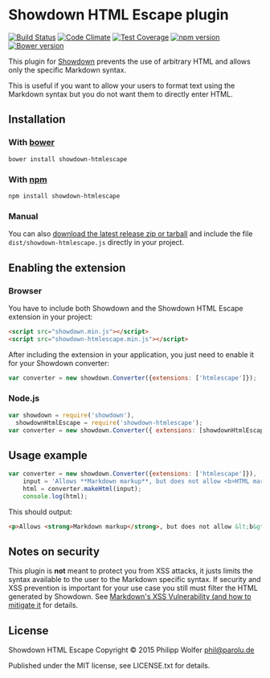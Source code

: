 # Showdown HTML Escape plugin
[![Build Status](https://travis-ci.org/phw/showdown-htmlescape.svg?branch=master)](https://travis-ci.org/phw/showdown-htmlescape) [![Code Climate](https://codeclimate.com/github/phw/showdown-htmlescape/badges/gpa.svg)](https://codeclimate.com/github/phw/showdown-htmlescape) [![Test Coverage](https://codeclimate.com/github/phw/showdown-htmlescape/badges/coverage.svg)](https://codeclimate.com/github/phw/showdown-htmlescape/coverage) [![npm version](https://badge.fury.io/js/showdown-htmlescape.svg)](http://badge.fury.io/js/showdown-htmlescape) [![Bower version](https://badge.fury.io/bo/showdown-htmlescape.svg)](http://badge.fury.io/bo/showdown-htmlescape)

This plugin for [Showdown](https://github.com/showdownjs/showdown) prevents
the use of arbitrary HTML and allows only the specific Markdown syntax.

This is useful if you want to allow your users to format text using the Markdown
syntax but you do not want them to directly enter HTML.

## Installation

### With [bower](http://bower.io/)

    bower install showdown-htmlescape

### With [npm](http://npmjs.org)

    npm install showdown-htmlescape

### Manual

You can also [download the latest release zip or tarball](https://github.com/phw/showdown-htmlescape/releases) and include the file `dist/showdown-htmlescape.js` directly in your project.

## Enabling the extension

### Browser

You have to include both Showdown and the Showdown HTML Escape extension in your
project:

```HTML
<script src="showdown.min.js"></script>
<script src="showdown-htmlescape.min.js"></script>
```

After including the extension in your application, you just need to enable it
for your Showdown converter:

```JavaScript
var converter = new showdown.Converter({extensions: ['htmlescape']});
```

### Node.js

```JavaScript
var showdown = require('showdown'),
  showdownHtmlEscape = require('showdown-htmlescape');
var converter = new showdown.Converter({ extensions: [showdownHtmlEscape] });
```

## Usage example

```JavaScript
var converter = new showdown.Converter({extensions: ['htmlescape']}),
    input = 'Allows **Markdown markup**, but does not allow <b>HTML markup</b>',
    html = converter.makeHtml(input);
    console.log(html);
```

This should output:

```HTML
<p>Allows <strong>Markdown markup</strong>, but does not allow &lt;b&gt;HTML markup&lt;/b&gt;</p>
```

## Notes on security
This plugin is **not** meant to protect you from XSS attacks, it justs limits
the syntax available to the user to the Markdown specific syntax. If security
and XSS prevention is important for your use case  you still must filter the
HTML generated by Showdown.
See [Markdown's XSS Vulnerability (and how to mitigate it](https://github.com/showdownjs/showdown/wiki/Markdown's-XSS-Vulnerability-%28and-how-to-mitigate-it%29)
for details.

## License
Showdown HTML Escape Copyright &copy; 2015 Philipp Wolfer <phil@parolu.de>

Published under the MIT license, see LICENSE.txt for details.
